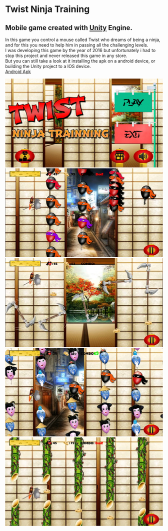 # Twist Ninja Training
## Mobile game created with [Unity](https://unity.com/) Engine. 

In this game you control a mouse called Twist who dreams of being a ninja, and for this you need to help him in passing all the challenging levels.  
I was developing this game by the year of 2016 but unfortunately i had to stop this project and never released this game in any store.  
But you can still take a look at it installing the apk on a android device, or building the Unity project to a IOS device.  
[Android Apk](dist/)

![Print 1](dist/print_1.jpg)
![Print 2](dist/print_2.jpg)
![Print 3](dist/print_3.jpg)
![Print 4](dist/print_4.jpg)
![Print 5](dist/print_5.jpg)
